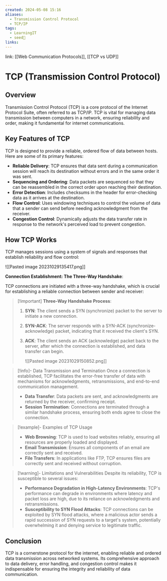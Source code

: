 ```yaml
---
created: 2024-05-08 15:16
aliases:
  - Transmission Control Protocol
  - TCP/IP
tags:
  - LearningIT
  - seed🌱
links:
---
```


link: [[Web Communication Protocols]], [[TCP vs UDP]]

# TCP (Transmission Control Protocol)

## Overview

Transmission Control Protocol (TCP) is a core protocol of the Internet Protocol Suite, often referred to as TCP/IP. TCP is vital for managing data transmission between computers in a network, ensuring reliability and order, making it fundamental for internet communications.

## Key Features of TCP

TCP is designed to provide a reliable, ordered flow of data between hosts. Here are some of its primary features:

- **Reliable Delivery**: TCP ensures that data sent during a communication session will reach its destination without errors and in the same order it was sent.
- **Sequencing and Ordering**: Data packets are sequenced so that they can be reassembled in the correct order upon reaching their destination.
- **Error Detection**: Includes checksums in the header for error-checking data as it arrives at the destination.
- **Flow Control**: Uses windowing techniques to control the volume of data that a sender can send before needing acknowledgment from the receiver.
- **Congestion Control**: Dynamically adjusts the data transfer rate in response to the network's perceived load to prevent congestion.

## How TCP Works

TCP manages sessions using a system of signals and responses that establish reliability and flow control:


![[Pasted image 20231029135417.png]]


**Connection Establishment: The Three-Way Handshake**:

TCP connections are initiated with a three-way handshake, which is crucial for establishing a reliable connection between sender and receiver:

> [!important] **Three-Way Handshake Process**:
> 1. **SYN**: The client sends a SYN (synchronize) packet to the server to initiate a new connection.
> 2. **SYN-ACK**: The server responds with a SYN-ACK (synchronize-acknowledge) packet, indicating that it received the client's SYN.
> 3. **ACK**: The client sends an ACK (acknowledge) packet back to the server, after which the connection is established, and data transfer can begin.
>    
>    ![[Pasted image 20231029150852.png]]


> [!info]-  Data Transmission and Termination
> Once a connection is established, TCP facilitates the error-free transfer of data with mechanisms for acknowledgments, retransmissions, and end-to-end communication management.
> 
> - **Data Transfer**: Data packets are sent, and acknowledgments are returned by the receiver, confirming receipt.
> - **Session Termination**: Connections are terminated through a similar handshake process, ensuring both ends agree to close the connection.


> [!example]- Examples of TCP Usage
> - **Web Browsing**: TCP is used to load websites reliably, ensuring all resources are properly loaded and displayed.
> - **Email Transmission**: Ensures all components of an email are correctly sent and received.
> - **File Transfers**: In applications like FTP, TCP ensures files are correctly sent and received without corruption.


> [!warning]- Limitations and Vulnerabilities
> Despite its reliability, TCP is susceptible to several issues:
> - **Performance Degradation in High-Latency Environments**: TCP's performance can degrade in environments where latency and packet loss are high, due to its reliance on acknowledgments and retransmissions.
> - **Susceptibility to SYN Flood Attacks**: TCP connections can be exploited by SYN flood attacks, where a malicious actor sends a rapid succession of SYN requests to a target's system, potentially overwhelming it and denying service to legitimate traffic.

## Conclusion

TCP is a cornerstone protocol for the internet, enabling reliable and ordered data transmission across networked systems. Its comprehensive approach to data delivery, error handling, and congestion control makes it indispensable for ensuring the integrity and reliability of data communication.


